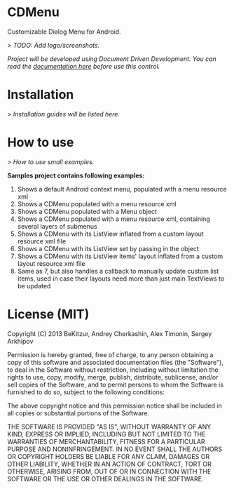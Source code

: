 CDMenu
======

Customizable Dialog Menu for Android.

*> TODO: Add logo/screenshots.*

*Project will be developed using Document Driven Development. You can read the [documentation here](https://github.com/BeKitzur/CDMenu/wiki) before use this control.*

Installation
============

*> Installation guides will be listed here.*

How to use
==========

*> How to use small examples.*

**Samples project contains following examples:**

1. Shows a default Android context menu, populated with a menu resource xml
2. Shows a CDMenu populated with a menu resource xml
3. Shows a CDMenu populated with a Menu object
4. Shows a CDMenu populated with a menu resource xml, containing several layers of submenus
5. Shows a CDMenu with its ListView inflated from a custom layout resource xml file
6. Shows a CDMenu with its ListView set by passing in the object
7. Shows a CDMenu with its ListView items' layout inflated from a custom layout resource xml file
8. Same as 7, but also handles a callback to manually update custom list items, used in case their layouts need more than just main TextViews to be updated

License (MIT)
=============

Copyright (C) 2013 BeKitzur, Andrey Cherkashin, Alex Timonin, Sergey Arkhipov

Permission is hereby granted, free of charge, to any person obtaining a copy of this software and associated documentation files (the "Software"), to deal in the Software without restriction, including without limitation the rights to use, copy, modify, merge, publish, distribute, sublicense, and/or sell copies of the Software, and to permit persons to whom the Software is furnished to do so, subject to the following conditions:

The above copyright notice and this permission notice shall be included in all copies or substantial portions of the Software.

THE SOFTWARE IS PROVIDED "AS IS", WITHOUT WARRANTY OF ANY KIND, EXPRESS OR IMPLIED, INCLUDING BUT NOT LIMITED TO THE WARRANTIES OF MERCHANTABILITY, FITNESS FOR A PARTICULAR PURPOSE AND NONINFRINGEMENT. IN NO EVENT SHALL THE AUTHORS OR COPYRIGHT HOLDERS BE LIABLE FOR ANY CLAIM, DAMAGES OR OTHER LIABILITY, WHETHER IN AN ACTION OF CONTRACT, TORT OR OTHERWISE, ARISING FROM, OUT OF OR IN CONNECTION WITH THE SOFTWARE OR THE USE OR OTHER DEALINGS IN THE SOFTWARE.